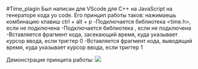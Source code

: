 #Time_plagin
Был написан для VScode для C++ на JavaScript на генераторе кода yo code.
Его принцип работы таков: нажимаешь комбинацию клавиш ctrl + alt + p
-Подключается библиотека <time.h>, если не подключена
-Подключается библиотека <cstdio>, если не подключена
-Вставляется фрагмент кода, засекающий время, куда указывает курсор ввода, если триггер 0
-Вставляется фрагмент кода, выводящий время, куда указывает курсор ввода, если триггер 1

Демонстрация принципа работы:
![](https://github.com/Penlk/time_plagin/Demonstaition.gif)